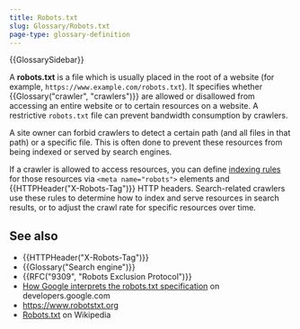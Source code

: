 ```yaml
---
title: Robots.txt
slug: Glossary/Robots.txt
page-type: glossary-definition
---
```


{{GlossarySidebar}}

A **robots.txt** is a file which is usually placed in the root of a website (for example, `https://www.example.com/robots.txt`).
It specifies whether {{Glossary("crawler", "crawlers")}} are allowed or disallowed from accessing an entire website or to certain resources on a website.
A restrictive `robots.txt` file can prevent bandwidth consumption by crawlers.

A site owner can forbid crawlers to detect a certain path (and all files in that path) or a specific file.
This is often done to prevent these resources from being indexed or served by search engines.

If a crawler is allowed to access resources, you can define [indexing rules](/en-US/docs/Web/HTTP/Reference/Headers/X-Robots-Tag#directives) for those resources via `<meta name="robots">` elements and {{HTTPHeader("X-Robots-Tag")}} HTTP headers.
Search-related crawlers use these rules to determine how to index and serve resources in search results, or to adjust the crawl rate for specific resources over time.

## See also

- {{HTTPHeader("X-Robots-Tag")}}
- {{Glossary("Search engine")}}
- {{RFC("9309", "Robots Exclusion Protocol")}}
- [How Google interprets the robots.txt specification](https://developers.google.com/search/docs/crawling-indexing/robots/robots_txt) on developers.google.com
- https://www.robotstxt.org
- [Robots.txt](https://en.wikipedia.org/wiki/Robots.txt) on Wikipedia
